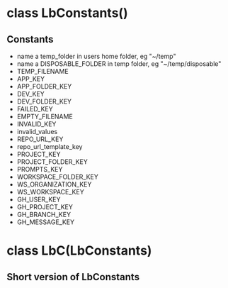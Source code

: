 # class LbConstants()
## Constants
* name a temp_folder in users home folder, eg "~/temp"
* name a DISPOSABLE_FOLDER in temp folder, eg "~/temp/disposable"
* TEMP_FILENAME
* APP_KEY
* APP_FOLDER_KEY
* DEV_KEY
* DEV_FOLDER_KEY
* FAILED_KEY
* EMPTY_FILENAME
* INVALID_KEY
* invalid_values
* REPO_URL_KEY
* repo_url_template_key
* PROJECT_KEY
* PROJECT_FOLDER_KEY
* PROMPTS_KEY
* WORKSPACE_FOLDER_KEY
* WS_ORGANIZATION_KEY
* WS_WORKSPACE_KEY
* GH_USER_KEY
* GH_PROJECT_KEY
* GH_BRANCH_KEY
* GH_MESSAGE_KEY
# class LbC(LbConstants)
## Short version of LbConstants
